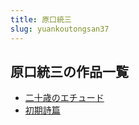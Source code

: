 ```yaml
---
title: 原口統三
slug: yuankoutongsan37
---
```


## 原口統三の作品一覧

- [二十歳のエチュード](ershisuinoechiyudo03)
- [初期詩篇](chuqishipian21)
